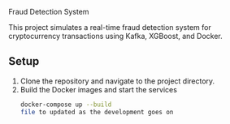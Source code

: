 
 Fraud Detection System

This project simulates a real-time fraud detection system for cryptocurrency transactions using Kafka, XGBoost, and Docker.
## Setup

1. Clone the repository and navigate to the project directory.
2. Build the Docker images and start the services
   ```bash
   docker-compose up --build
   file to updated as the development goes on
